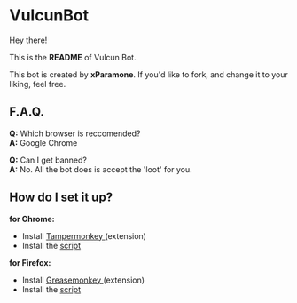 # VulcunBot

Hey there!

This is the <b>README</b> of Vulcun Bot.

This bot is created by <b>xParamone</b>.
If you'd like to fork, and change it to your liking, feel free.

<h2>F.A.Q.</h2>

<b>Q:</b> Which browser is reccomended?  
<b>A:</b> Google Chrome

<b>Q:</b> Can I get banned?  
<b>A:</b> No. All the bot does is accept the 'loot' for you. 

<h2> How do I set it up?</h2>
<b>for Chrome:</b>
<ul>
<li>Install <a href="https://chrome.google.com/webstore/detail/tampermonkey/dhdgffkkebhmkfjojejmpbldmpobfkfo"> Tampermonkey </a> (extension)</li>  
<li>Install the <a href="https://greasyfork.org/en/scripts/14174-vulcun-loot-drop-bot">script</a></li>
</ul>

<b>for Firefox:</b>  
<ul>
<li>Install <a href="https://addons.mozilla.org/nl/firefox/addon/greasemonkey/"> Greasemonkey </a> (extension)</li>  
<li>Install the <a href="https://greasyfork.org/en/scripts/14174-vulcun-loot-drop-bot">script</a></li>
</ul>

